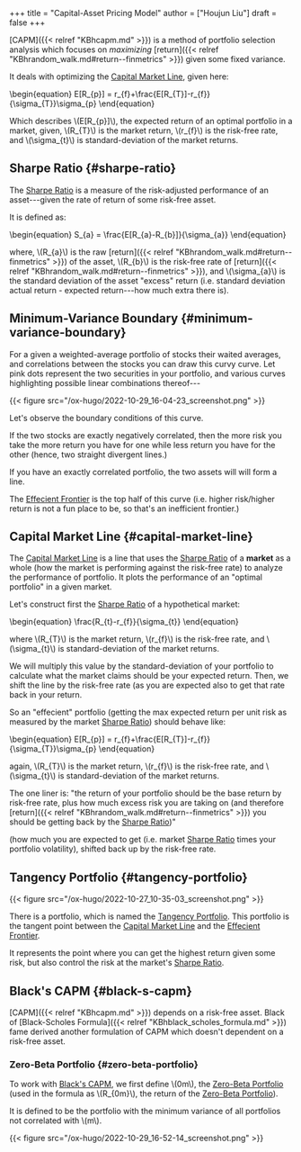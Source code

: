 +++
title = "Capital-Asset Pricing Model"
author = ["Houjun Liu"]
draft = false
+++

[CAPM]({{< relref "KBhcapm.md" >}}) is a method of portfolio selection analysis which focuses on _maximizing_ [return]({{< relref "KBhrandom_walk.md#return--finmetrics" >}}) given some fixed variance.

It deals with optimizing the [Capital Market Line](#capital-market-line), given here:

\begin{equation}
E[R\_{p}] = r\_{f}+\frac{E[R\_{T}]-r\_{f}}{\sigma\_{T}}\sigma\_{p}
\end{equation}

Which describes \\(E[R\_{p}]\\), the expected return of an optimal portfolio in a market, given, \\(R\_{T}\\) is the market return, \\(r\_{f}\\) is the risk-free rate, and \\(\sigma\_{t}\\) is standard-deviation of the market returns.


## Sharpe Ratio {#sharpe-ratio}

The [Sharpe Ratio](#sharpe-ratio) is a measure of the risk-adjusted performance of an asset---given the rate of return of some risk-free asset.

It is defined as:

\begin{equation}
S\_{a} = \frac{E[R\_{a}-R\_{b}]}{\sigma\_{a}}
\end{equation}

where, \\(R\_{a}\\) is the raw [return]({{< relref "KBhrandom_walk.md#return--finmetrics" >}}) of the asset, \\(R\_{b}\\) is the risk-free rate of [return]({{< relref "KBhrandom_walk.md#return--finmetrics" >}}), and \\(\sigma\_{a}\\) is the standard deviation of the asset "excess" return (i.e. standard deviation actual return - expected return---how much extra there is).


## Minimum-Variance Boundary {#minimum-variance-boundary}

For a given a weighted-average portfolio of stocks their waited averages, and correlations between the stocks you can draw this curvy curve. Let pink dots represent the two securities in your portfolio, and various curves highlighting possible linear combinations thereof---

{{< figure src="/ox-hugo/2022-10-29_16-04-23_screenshot.png" >}}

Let's observe the boundary conditions of this curve.

If the two stocks are exactly negatively correlated, then the more risk you take the more return you have for one while less return you have for the other (hence, two straight divergent lines.)

If you have an exactly correlated portfolio, the two assets will will form a line.

The [Effecient Frontier](#minimum-variance-boundary) is the top half of this curve (i.e. higher risk/higher return is not a fun place to be, so that's an inefficient frontier.)


## Capital Market Line {#capital-market-line}

The [Capital Market Line](#capital-market-line) is a line that uses the [Sharpe Ratio](#sharpe-ratio) of a **market** as a whole (how the market is performing against the risk-free rate) to analyze the performance of portfolio. It plots the performance of an "optimal portfolio" in a given market.

Let's construct first the [Sharpe Ratio](#sharpe-ratio) of a hypothetical market:

\begin{equation}
\frac{R\_{t}-r\_{f}}{\sigma\_{t}}
\end{equation}

where \\(R\_{T}\\) is the market return, \\(r\_{f}\\) is the risk-free rate, and \\(\sigma\_{t}\\) is standard-deviation of the market returns.

We will multiply this value by the standard-deviation of your portfolio to calculate what the market claims should be your expected return. Then, we shift the line by the risk-free rate (as you are expected also to get that rate back in your return.

So an "effecient" portfolio (getting the max expected return per unit risk as measured by the market [Sharpe Ratio](#sharpe-ratio)) should behave like:

\begin{equation}
E[R\_{p}] = r\_{f}+\frac{E[R\_{T}]-r\_{f}}{\sigma\_{T}}\sigma\_{p}
\end{equation}

again, \\(R\_{T}\\) is the market return, \\(r\_{f}\\) is the risk-free rate, and \\(\sigma\_{t}\\) is standard-deviation of the market returns.

The one liner is: "the return of your portfolio should be the base return by risk-free rate, plus how much excess risk you are taking on (and therefore [return]({{< relref "KBhrandom_walk.md#return--finmetrics" >}}) you should be getting back by the [Sharpe Ratio](#sharpe-ratio))"

(how much you are expected to get (i.e. market [Sharpe Ratio](#sharpe-ratio) times your portfolio volatility), shifted back up by the risk-free rate.


## Tangency Portfolio {#tangency-portfolio}

{{< figure src="/ox-hugo/2022-10-27_10-35-03_screenshot.png" >}}

There is a portfolio, which is named the [Tangency Portfolio](#tangency-portfolio). This portfolio is the tangent point between the [Capital Market Line](#capital-market-line) and the [Effecient Frontier](#minimum-variance-boundary).

It represents the point where you can get the highest return given some risk, but also control the risk at the market's [Sharpe Ratio](#sharpe-ratio).


## Black's CAPM {#black-s-capm}

[CAPM]({{< relref "KBhcapm.md" >}}) depends on a risk-free asset. Black of [Black-Scholes Formula]({{< relref "KBhblack_scholes_formula.md" >}}) fame derived another formulation of CAPM which doesn't dependent on a risk-free asset.


### Zero-Beta Portfolio {#zero-beta-portfolio}

To work with [Black's CAPM](#black-s-capm), we first define \\(0m\\), the [Zero-Beta Portfolio](#zero-beta-portfolio) (used in the formula as \\(R\_{0m}\\), the return of the [Zero-Beta Portfolio](#zero-beta-portfolio)).

It is defined to be the portfolio with the minimum variance of all portfolios not correlated with \\(m\\).

{{< figure src="/ox-hugo/2022-10-29_16-52-14_screenshot.png" >}}